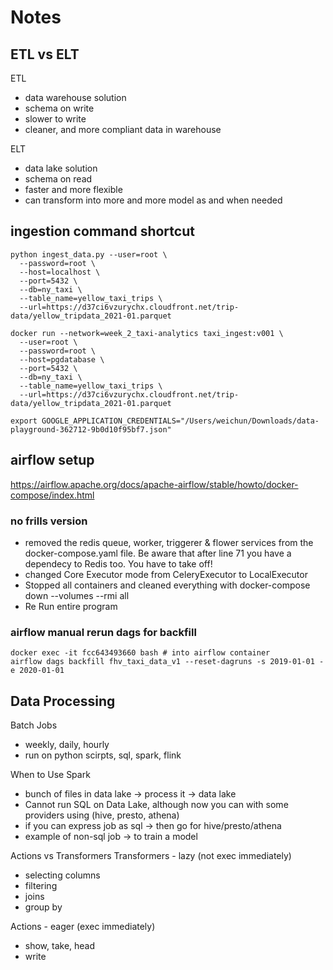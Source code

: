 # Notes

## ETL vs ELT

ETL

- data warehouse solution
- schema on write
- slower to write
- cleaner, and more compliant data in warehouse

ELT

- data lake solution
- schema on read
- faster and more flexible
- can transform into more and more model as and when needed

## ingestion command shortcut

```
python ingest_data.py --user=root \
  --password=root \
  --host=localhost \
  --port=5432 \
  --db=ny_taxi \
  --table_name=yellow_taxi_trips \
  --url=https://d37ci6vzurychx.cloudfront.net/trip-data/yellow_tripdata_2021-01.parquet

```

```
docker run --network=week_2_taxi-analytics taxi_ingest:v001 \
  --user=root \
  --password=root \
  --host=pgdatabase \
  --port=5432 \
  --db=ny_taxi \
  --table_name=yellow_taxi_trips \
  --url=https://d37ci6vzurychx.cloudfront.net/trip-data/yellow_tripdata_2021-01.parquet
```

```
export GOOGLE_APPLICATION_CREDENTIALS="/Users/weichun/Downloads/data-playground-362712-9b0d10f95bf7.json"
```

## airflow setup

https://airflow.apache.org/docs/apache-airflow/stable/howto/docker-compose/index.html

### no frills version

- removed the redis queue, worker, triggerer & flower services from the docker-compose.yaml file. Be aware that after line 71 you have a dependecy to Redis too. You have to take off!
- changed Core Executor mode from CeleryExecutor to LocalExecutor
- Stopped all containers and cleaned everything with docker-compose down --volumes --rmi all
- Re Run entire program

### airflow manual rerun dags for backfill

```
docker exec -it fcc643493660 bash # into airflow container
airflow dags backfill fhv_taxi_data_v1 --reset-dagruns -s 2019-01-01 -e 2020-01-01
```

## Data Processing

Batch Jobs

- weekly, daily, hourly
- run on python scirpts, sql, spark, flink

When to Use Spark

- bunch of files in data lake -> process it -> data lake
- Cannot run SQL on Data Lake, although now you can with some providers using (hive, presto, athena)
- if you can express job as sql -> then go for hive/presto/athena
- example of non-sql job -> to train a model

Actions vs Transformers
Transformers - lazy (not exec immediately)

- selecting columns
- filtering
- joins
- group by

Actions - eager (exec immediately)

- show, take, head
- write
